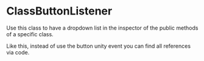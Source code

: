 # <h1>ClassButtonListener</h1>
<p>Use this class to have a dropdown list in the inspector of the public methods of a specific class.</p>

<p>Like this, instead of use the button unity event you can find all references via code.</p>
